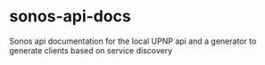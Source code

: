 # sonos-api-docs
Sonos api documentation for the local UPNP api and a generator to generate clients based on service discovery
